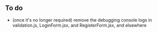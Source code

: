 ## To do
- (once it's no longer required) remove the debugging console logs in validation.js, LoginForm.jsx, and RegisterForm.jsx, and elsewhere